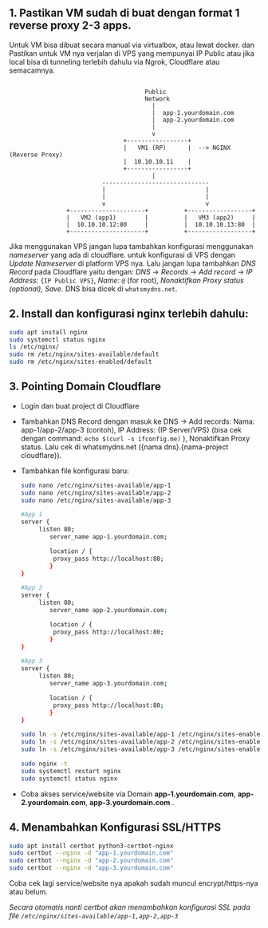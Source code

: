 ## 1. Pastikan VM sudah di buat dengan format 1 reverse proxy 2-3 apps.
Untuk VM bisa dibuat secara manual via virtualbox, atau lewat docker. dan Pastikan untuk VM nya verjalan di VPS yang mempunyai IP Public atau jika local bisa di tunneling terlebih dahulu via Ngrok, Cloudflare atau semacamnya.

```

                                      Public
                                      Network
                                        |
                                        |  app-1.yourdomain.com
                                        |  app-2.yourdomain.com
                                        |
                                        v
                                +-----------------+
                                |   VM1 (RP)      |  --> NGINX (Reverse Proxy)
                                |  10.10.10.11    |
                                +-----------------+
                                        |   
                          ------------------------------              
                          |                            |
                          |                            |
                          v                            v
                +---------------------+          +------------------+
                |   VM2 (app1)        |          |   VM3 (app2)     |
                |  10.10.10.12:80     |          |  10.10.10.13:80  |
                +---------------------+          +------------------+
```

Jika menggunakan VPS jangan lupa tambahkan konfigurasi menggunakan *nameserver* yang ada di cloudflare. untuk konfigurasi di VPS dengan *Update Nameserver* di platform VPS nya. Lalu jangan lupa tambahkan *DNS Record* pada Cloudflare yaitu dengan: *DNS* -> *Records* -> *Add record* -> *IP Address:* `{IP Public VPS}`, *Name:* `@` (for root), *Nonaktifkan Proxy status (optional),* *Save.* DNS bisa dicek di `whatsmydns.net`.

## 2. Install dan konfigurasi nginx terlebih dahulu:

```bash
sudo apt install nginx
sudo systemctl status nginx
ls /etc/nginx/
sudo rm /etc/nginx/sites-available/default
sudo rm /etc/nginx/sites-enabled/default
```

## 3. Pointing Domain Cloudflare

- Login dan buat project di Cloudflare
- Tambahkan DNS Record dengan masuk ke DNS -> Add records: Nama: app-1/app-2/app-3 (contoh), IP Address: {IP Server/VPS} (bisa cek dengan command: `echo $(curl -s ifconfig.me)` ), Nonaktifkan Proxy status. Lalu cek di whatsmydns.net ({nama dns}.{nama-project cloudflare}).
- Tambahkan file konfigurasi baru:

  ```bash
  sudo nano /etc/nginx/sites-available/app-1
  sudo nano /etc/nginx/sites-available/app-2
  sudo nano /etc/nginx/sites-available/app-3
  ```

  ```bash
  #App 1
  server {
  	   listen 80;
          server_name app-1.yourdomain.com;

          location / {
     	   proxy_pass http://localhost:80;
          }
  }

  #App 2
  server {
  	   listen 80;
          server_name app-2.yourdomain.com;

          location / {
     	   proxy_pass http://localhost:80;
          }
  }

  #App 3
  server {
  	   listen 80;
          server_name app-3.yourdomain.com;

          location / {
     	   proxy_pass http://localhost:80;
          }
  }
  ```

  ```bash
  sudo ln -s /etc/nginx/sites-available/app-1 /etc/nginx/sites-enabled/
  sudo ln -s /etc/nginx/sites-available/app-2 /etc/nginx/sites-enabled/
  sudo ln -s /etc/nginx/sites-available/app-3 /etc/nginx/sites-enabled/

  sudo nginx -t
  sudo systemctl restart nginx
  sudo systemctl status nginx
  ```

- Coba akses service/website via Domain __app-1.yourdomain.com__, __app-2.yourdomain.com__, __app-3.yourdomain.com__ .

## 4. Menambahkan Konfigurasi SSL/HTTPS

```bash
sudo apt install certbot python3-certbot-nginx
sudo certbot --nginx -d "app-1.yourdomain.com"
sudo certbot --nginx -d "app-2.yourdomain.com"
sudo certbot --nginx -d "app-3.yourdomain.com"
```

Coba cek lagi service/website nya apakah sudah muncul encrypt/https-nya atau belum.

_Secara otomatis nanti certbot akan menambahkan konfigurasi SSL pada file `/etc/nginx/sites-available/app-1,app-2,app-3`_
